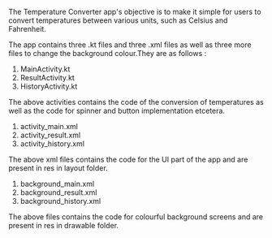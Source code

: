 The Temperature Converter app's objective is to make it simple for users to convert temperatures between various units, such as Celsius and Fahrenheit. 

The app contains three .kt files and three .xml files as well as three more files to change the background colour.They are as follows : 

1) MainActivity.kt
2) ResultActivity.kt
3) HistoryActivity.kt

The above activities contains the code of the conversion of temperatures as well as the code for spinner and button implementation etcetera.

1) activity_main.xml
2) activity_result.xml
3) activity_history.xml

The above xml files contains the code for the UI part of the app and are present in res in layout folder.

1) background_main.xml
2) background_result.xml
3) background_history.xml

The above files contains the code for colourful background screens and are present in res in drawable folder.


